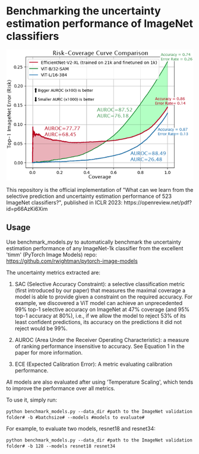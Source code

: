 # Benchmarking the uncertainty estimation performance of ImageNet classifiers
<p align="center">
  <img src="https://github.com/IdoGalil/benchmarking-uncertainty-estimation-performance/blob/main/Risk-Coverage_curve_comparison.png">
</p>
This repository is the official implementation of "What can we learn from the selective prediction and uncertainty estimation performance of 523 ImageNet classifiers?", published in ICLR 2023:
https://openreview.net/pdf?id=p66AzKi6Xim


## Usage
Use benchmark_models.py to automatically benchmark the uncertainty estimation performance of any ImageNet-1k classifier from the excellent 'timm' (PyTorch Image Models) repo:
https://github.com/rwightman/pytorch-image-models

The uncertainty metrics extracted are:

1. SAC (Selective Accuracy Constraint): a selective classification metric (first introduced by our paper) that measures the maximal coverage a model is able to provide given a constraint on the required accuracy. For example, we discovered a ViT model can achieve an unprecedented 99% top-1 selective accuracy on ImageNet at 47% coverage (and 95% top-1 accuracy at 80%), i.e., if we allow the model to reject 53% of its least confident predictions, its accuracy on the predictions it did not reject would be 99%.

2. AUROC (Area Under the Receiver Operating Characteristic): a measure of ranking performance insensitive to accuracy. See Equation 1 in the paper for more information.

3. ECE (Expected Calibration Error): A metric evaluating calibration performance.

All models are also evaluated after using 'Temperature Scaling', which tends to improve the performance over all metrics.


To use it, simply run:

```
python benchmark_models.py --data_dir #path to the ImageNet validation folder# -b #batchsize# --models #models to evaluate#
```
For example, to evaluate two models, resnet18 and resnet34:
```example
python benchmark_models.py --data_dir #path to the ImageNet validation folder# -b 128 --models resnet18 resnet34
```
